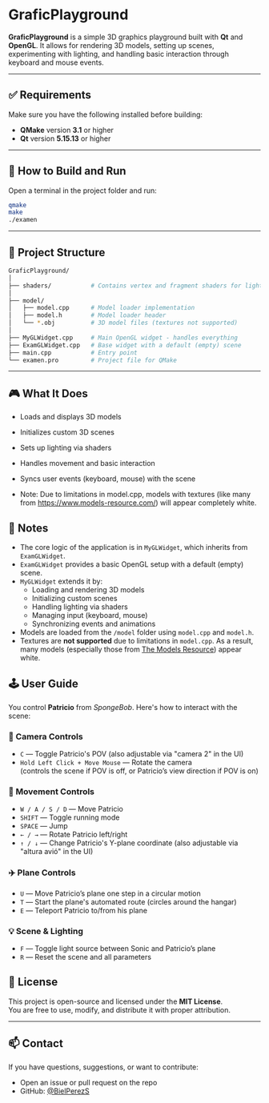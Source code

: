 # GraficPlayground

**GraficPlayground** is a simple 3D graphics playground built with **Qt** and **OpenGL**. It allows for rendering 3D models, setting up scenes, experimenting with lighting, and handling basic interaction through keyboard and mouse events.

---

## ✅ Requirements

Make sure you have the following installed before building:

- **QMake** version **3.1** or higher
- **Qt** version **5.15.13** or higher

---

## 🧪 How to Build and Run

Open a terminal in the project folder and run:

```bash
qmake
make
./examen
```
---
## 📁 Project Structure
```bash
GraficPlayground/
│
├── shaders/           # Contains vertex and fragment shaders for lighting
│
├── model/
│   ├── model.cpp      # Model loader implementation
│   ├── model.h        # Model loader header
│   └── *.obj          # 3D model files (textures not supported)
│
├── MyGLWidget.cpp     # Main OpenGL widget - handles everything
├── ExamGLWidget.cpp   # Base widget with a default (empty) scene
├── main.cpp           # Entry point
└── examen.pro         # Project file for QMake
```
---
## 🎮 What It Does

   - Loads and displays 3D models

   - Initializes custom 3D scenes

   - Sets up lighting via shaders

   - Handles movement and basic interaction

   - Syncs user events (keyboard, mouse) with the scene

   - Note: Due to limitations in model.cpp, models with textures (like many from https://www.models-resource.com/) will appear completely white.

## 📝 Notes

- The core logic of the application is in `MyGLWidget`, which inherits from `ExamGLWidget`.
- `ExamGLWidget` provides a basic OpenGL setup with a default (empty) scene.
- `MyGLWidget` extends it by:
  - Loading and rendering 3D models
  - Initializing custom scenes
  - Handling lighting via shaders
  - Managing input (keyboard, mouse)
  - Synchronizing events and animations
- Models are loaded from the `/model` folder using `model.cpp` and `model.h`.
- Textures are **not supported** due to limitations in `model.cpp`. As a result, many models (especially those from [The Models Resource](https://www.models-resource.com/)) appear white.

## 🕹️ User Guide

You control **Patricio** from *SpongeBob*. Here's how to interact with the scene:

### 🎥 Camera Controls
- `C` — Toggle Patricio's POV (also adjustable via "camera 2" in the UI)
- `Hold Left Click + Move Mouse` — Rotate the camera  
  (controls the scene if POV is off, or Patricio’s view direction if POV is on)

### 🧍 Movement Controls
- `W / A / S / D` — Move Patricio
- `SHIFT` — Toggle running mode
- `SPACE` — Jump
- `← / →` — Rotate Patricio left/right
- `↑ / ↓` — Change Patricio's Y-plane coordinate (also adjustable via "altura avió" in the UI)

### ✈️ Plane Controls
- `U` — Move Patricio’s plane one step in a circular motion
- `T` — Start the plane's automated route (circles around the hangar)
- `E` — Teleport Patricio to/from his plane

### 💡 Scene & Lighting
- `F` — Toggle light source between Sonic and Patricio’s plane
- `R` — Reset the scene and all parameters

## 📄 License

This project is open-source and licensed under the **MIT License**.  
You are free to use, modify, and distribute it with proper attribution.

---

## 📫 Contact

If you have questions, suggestions, or want to contribute:

- Open an issue or pull request on the repo
- GitHub: [@BielPerezS](https://github.com/BielPerezS)

